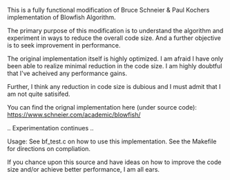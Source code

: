 
This is a fully functional modification of Bruce Schneier & Paul Kochers implementation of Blowfish Algorithm.

The primary purpose of this modification is to understand the algorithm and experiment in ways to reduce the overall code size.
And a further objective is to seek improvement in performance.

The original implementation itself is highly optimized. I am afraid I have only been able to realize minimal reduction
in the code size. I am highly doubtful that I've acheived any performance gains.

Further, I think any reduction in code size is dubious and I must admit that I am not quite satisifed.

You can find the orignal implementation here (under source code):
https://www.schneier.com/academic/blowfish/

.. Experimentation continues .. 

Usage:
See bf_test.c on how to use this implementation.
See the Makefile for directions on compliation.

If you chance upon this source and have ideas on how to improve the code size and/or achieve better performance, I am all ears.
